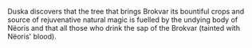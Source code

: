Duska discovers that the tree that brings Brokvar its bountiful crops and source of rejuvenative natural magic is fuelled by the undying body of Nëoris and that all those who drink the sap of the Brokvar (tainted with Nëoris' blood).

